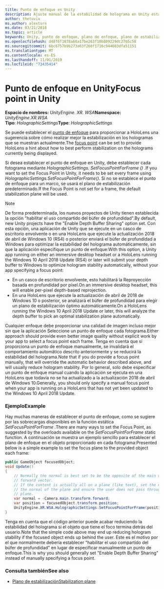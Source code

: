 ```yaml
---
title: Punto de enfoque en Unity
description: Ajuste manual de la estabilidad de holograma en Unity estableciendo el punto de enfoque
author: thetuvix
ms.author: alexturn
ms.date: 03/21/2018
ms.topic: article
keywords: Unity, punto de enfoque, plano de enfoque, plano de estabilización, punto de estabilización, Reproyección, LSR, búfer de profundidad
ms.openlocfilehash: d48f6f1878a68a17be263f10b809229dc2705c58
ms.sourcegitcommit: 6bc6757b9b273a63f260f1716c944603dfa51151
ms.translationtype: MT
ms.contentlocale: es-ES
ms.lasthandoff: 11/01/2019
ms.locfileid: "73435414"
---
```

# <a name="focus-point-in-unity"></a><span data-ttu-id="e3b5c-104">Punto de enfoque en Unity</span><span class="sxs-lookup"><span data-stu-id="e3b5c-104">Focus point in Unity</span></span>

<span data-ttu-id="e3b5c-105">**Espacio de nombres:** *UnityEngine. XR. WSA*</span><span class="sxs-lookup"><span data-stu-id="e3b5c-105">**Namespace:** *UnityEngine.XR.WSA*</span></span><br>
<span data-ttu-id="e3b5c-106">**Tipo**: *HolographicSettings*</span><span class="sxs-lookup"><span data-stu-id="e3b5c-106">**Type**: *HolographicSettings*</span></span>

<span data-ttu-id="e3b5c-107">Se puede establecer el [punto de enfoque](hologram-stability.md#reprojection) para proporcionar a HoloLens una sugerencia sobre cómo realizar mejor la estabilización en los hologramas que se muestran actualmente.</span><span class="sxs-lookup"><span data-stu-id="e3b5c-107">The [focus point](hologram-stability.md#reprojection) can be set to provide HoloLens a hint about how to best perform stabilization on the holograms currently being displayed.</span></span>

<span data-ttu-id="e3b5c-108">Si desea establecer el punto de enfoque en Unity, debe establecer cada fotograma mediante *HolographicSettings. SetFocusPointForFrame ()* .</span><span class="sxs-lookup"><span data-stu-id="e3b5c-108">If you want to set the Focus Point in Unity, it needs to be set every frame using *HolographicSettings.SetFocusPointForFrame()*.</span></span> <span data-ttu-id="e3b5c-109">Si no se establece el punto de enfoque para un marco, se usará el plano de estabilización predeterminado.</span><span class="sxs-lookup"><span data-stu-id="e3b5c-109">If the Focus Point is not set for a frame, the default stabilization plane will be used.</span></span>

> [!NOTE]
> <span data-ttu-id="e3b5c-110">De forma predeterminada, los nuevos proyectos de Unity tienen establecida la opción "habilitar el uso compartido del búfer de profundidad".</span><span class="sxs-lookup"><span data-stu-id="e3b5c-110">By default, new Unity projects have the "Enable Depth Buffer Sharing" option set.</span></span>  <span data-ttu-id="e3b5c-111">Con esta opción, una aplicación de Unity que se ejecute en un casco de escritorio envolvente o en una HoloLens que ejecute la actualización 2018 de abril de Windows 10 (RS4) o posterior enviará el búfer de profundidad a Windows para optimizar la estabilidad del holograma automáticamente, sin que la aplicación especifique un punto de enfoque:</span><span class="sxs-lookup"><span data-stu-id="e3b5c-111">With this option, a Unity app running on either an immersive desktop headset or a HoloLens running the Windows 10 April 2018 Update (RS4) or later will submit your depth buffer to Windows to optimize hologram stability automatically, without your app specifying a focus point:</span></span>
> * <span data-ttu-id="e3b5c-112">En un casco de escritorio envolvente, esto habilitará la Reproyección basada en profundidad por píxel.</span><span class="sxs-lookup"><span data-stu-id="e3b5c-112">On an immersive desktop headset, this will enable per-pixel depth-based reprojection.</span></span>
> * <span data-ttu-id="e3b5c-113">En una HoloLens que ejecute la actualización de abril de 2018 de Windows 10 o posterior, se analizará el búfer de profundidad para elegir un plano de estabilización óptimo automáticamente.</span><span class="sxs-lookup"><span data-stu-id="e3b5c-113">On a HoloLens running the Windows 10 April 2018 Update or later, this will analyze the depth buffer to pick an optimal stabilization plane automatically.</span></span>
>
> <span data-ttu-id="e3b5c-114">Cualquier enfoque debe proporcionar una calidad de imagen incluso mejor sin que la aplicación Seleccione un punto de enfoque cada fotograma.</span><span class="sxs-lookup"><span data-stu-id="e3b5c-114">Either approach should provide even better image quality without explicit work by your app to select a focus point each frame.</span></span>  <span data-ttu-id="e3b5c-115">Tenga en cuenta que si proporciona un punto de enfoque manualmente, se invalidará el comportamiento automático descrito anteriormente y se reducirá la estabilidad del holograma.</span><span class="sxs-lookup"><span data-stu-id="e3b5c-115">Note that if you do provide a focus point manually, that will override the automatic behavior described above, and will usually reduce hologram stability.</span></span>  <span data-ttu-id="e3b5c-116">Por lo general, solo debe especificar un punto de enfoque manual cuando la aplicación se ejecuta en una HoloLens que todavía no se ha actualizado a la actualización 2018 de abril de Windows 10.</span><span class="sxs-lookup"><span data-stu-id="e3b5c-116">Generally, you should only specify a manual focus point when your app is running on a HoloLens that has not yet been updated to the Windows 10 April 2018 Update.</span></span>

### <a name="example"></a><span data-ttu-id="e3b5c-117">Ejemplo</span><span class="sxs-lookup"><span data-stu-id="e3b5c-117">Example</span></span>

<span data-ttu-id="e3b5c-118">Hay muchas maneras de establecer el punto de enfoque, como se sugiere por las sobrecargas disponibles en la función estática *SetFocusPointForFrame* .</span><span class="sxs-lookup"><span data-stu-id="e3b5c-118">There are many ways to set the Focus Point, as suggested by the overloads available on the *SetFocusPointForFrame* static function.</span></span> <span data-ttu-id="e3b5c-119">A continuación se muestra un ejemplo sencillo para establecer el plano de enfoque en el objeto proporcionado en cada fotograma:</span><span class="sxs-lookup"><span data-stu-id="e3b5c-119">Presented below is a simple example to set the focus plane to the provided object each frame:</span></span>

```cs
public GameObject focusedObject;
void Update()
{
    // Normally the normal is best set to be the opposite of the main camera's 
    // forward vector.
    // If the content is actually all on a plane (like text), set the normal to 
    // the normal of the plane and ensure the user does not pass through the 
    // plane.
    var normal = -Camera.main.transform.forward;     
    var position = focusedObject.transform.position;
    UnityEngine.XR.WSA.HolographicSettings.SetFocusPointForFrame(position, normal);
}
```

<span data-ttu-id="e3b5c-120">Tenga en cuenta que el código anterior puede acabar reduciendo la estabilidad del holograma si el objeto que tiene el foco termina detrás del usuario.</span><span class="sxs-lookup"><span data-stu-id="e3b5c-120">Note that the simple code above may end up reducing hologram stability if the focused object ends up behind the user.</span></span>  <span data-ttu-id="e3b5c-121">Este es el motivo por el que normalmente debería establecer "habilitar el uso compartido del búfer de profundidad" en lugar de especificar manualmente un punto de enfoque.</span><span class="sxs-lookup"><span data-stu-id="e3b5c-121">This is why you should generally set "Enable Depth Buffer Sharing" instead of manually specifying a focus point.</span></span>

### <a name="see-also"></a><span data-ttu-id="e3b5c-122">Consulta también</span><span class="sxs-lookup"><span data-stu-id="e3b5c-122">See also</span></span>
* [<span data-ttu-id="e3b5c-123">Plano de estabilización</span><span class="sxs-lookup"><span data-stu-id="e3b5c-123">Stabilization plane</span></span>](hologram-stability.md#reprojection)
